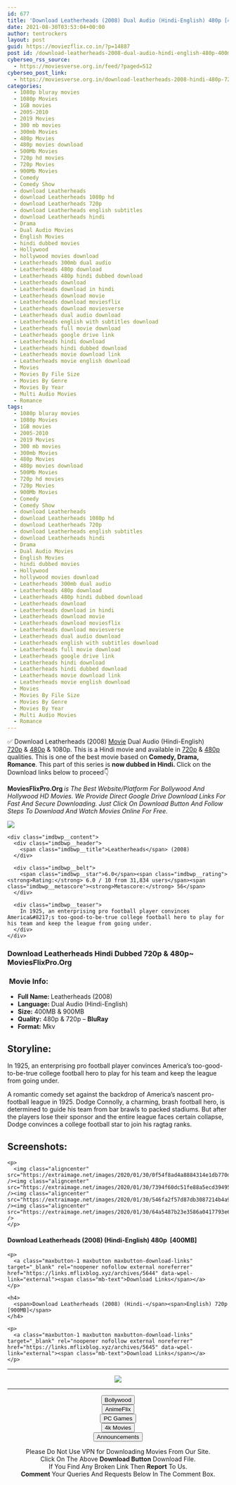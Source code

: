 ```yaml
---
id: 677
title: 'Download Leatherheads (2008) Dual Audio (Hindi-English) 480p [400MB] || 720p [900MB]'
date: 2021-08-30T03:53:04+00:00
author: tentrockers
layout: post
guid: https://moviezflix.co.in/?p=14887
post id: /download-leatherheads-2008-dual-audio-hindi-english-480p-400mb-720p-900mb/
cyberseo_rss_source:
  - https://moviesverse.org.in/feed/?paged=512
cyberseo_post_link:
  - https://moviesverse.org.in/download-leatherheads-2008-hindi-480p-720p/
categories:
  - 1080p bluray movies
  - 1080p Movies
  - 1GB movies
  - 2005-2010
  - 2019 Movies
  - 300 mb movies
  - 300mb Movies
  - 480p Movies
  - 480p movies download
  - 500Mb Movies
  - 720p hd movies
  - 720p Movies
  - 900Mb Movies
  - Comedy
  - Comedy Show
  - download Leatherheads
  - download Leatherheads 1080p hd
  - download Leatherheads 720p
  - download Leatherheads english subtitles
  - download Leatherheads hindi
  - Drama
  - Dual Audio Movies
  - English Movies
  - hindi dubbed movies
  - Hollywood
  - hollywood movies download
  - Leatherheads 300mb dual audio
  - Leatherheads 480p download
  - Leatherheads 480p hindi dubbed download
  - Leatherheads download
  - Leatherheads download in hindi
  - Leatherheads download movie
  - Leatherheads download moviesflix
  - Leatherheads download moviesverse
  - Leatherheads dual audio download
  - Leatherheads english with subtitles download
  - Leatherheads full movie download
  - Leatherheads google drive link
  - Leatherheads hindi download
  - Leatherheads hindi dubbed download
  - Leatherheads movie download link
  - Leatherheads movie english download
  - Movies
  - Movies By File Size
  - Movies By Genre
  - Movies By Year
  - Multi Audio Movies
  - Romance
tags:
  - 1080p bluray movies
  - 1080p Movies
  - 1GB movies
  - 2005-2010
  - 2019 Movies
  - 300 mb movies
  - 300mb Movies
  - 480p Movies
  - 480p movies download
  - 500Mb Movies
  - 720p hd movies
  - 720p Movies
  - 900Mb Movies
  - Comedy
  - Comedy Show
  - download Leatherheads
  - download Leatherheads 1080p hd
  - download Leatherheads 720p
  - download Leatherheads english subtitles
  - download Leatherheads hindi
  - Drama
  - Dual Audio Movies
  - English Movies
  - hindi dubbed movies
  - Hollywood
  - hollywood movies download
  - Leatherheads 300mb dual audio
  - Leatherheads 480p download
  - Leatherheads 480p hindi dubbed download
  - Leatherheads download
  - Leatherheads download in hindi
  - Leatherheads download movie
  - Leatherheads download moviesflix
  - Leatherheads download moviesverse
  - Leatherheads dual audio download
  - Leatherheads english with subtitles download
  - Leatherheads full movie download
  - Leatherheads google drive link
  - Leatherheads hindi download
  - Leatherheads hindi dubbed download
  - Leatherheads movie download link
  - Leatherheads movie english download
  - Movies
  - Movies By File Size
  - Movies By Genre
  - Movies By Year
  - Multi Audio Movies
  - Romance
---
```

<div class="thecontent clearfix">
  <p>
    ✅ Download Leatherheads (2008) <a href="https://moviesverse.org.in/category/movies/" data-wpel-link="internal">Movie</a> Dual Audio (Hindi-English) <a href="https://moviesverse.org.in/720p-movies/" data-wpel-link="internal">720p</a>&nbsp;&&nbsp;<a href="https://moviesverse.org.in/480p-movies/" data-wpel-link="internal">480p</a> & 1080p. This is a Hindi movie and available in <a href="https://moviesverse.org.in/720p-movies/" data-wpel-link="internal">720p</a>&nbsp;&&nbsp;<a href="https://moviesverse.org.in/480p-movies/" data-wpel-link="internal">480p</a> qualities. This is one of the best movie based on <strong>Comedy, Drama, Romance</strong>. This part of this series is <strong>now dubbed in <span>Hindi.&nbsp;</span></strong><span>Click on the Download links below to proceed👇</span>
  </p>
  
  <p>
    <strong><span>MoviesFlixPro.Org&nbsp;</span></strong><em>is The Best Website/Platform For Bollywood And Hollywood HD Movies. We Provide Direct Google Drive Download Links For Fast And Secure Downloading. Just Click On Download Button And Follow Steps To&nbsp;Download And Watch Movies Online For Free.</em>
  </p>
  
  <div class="imdbwp imdbwp--movie dark">
    <div class="imdbwp__thumb">
      <a class="imdbwp__link" target="_blank" title="Leatherheads" href="https://www.imdb.com/title/tt0379865/" rel="nofollow external noopener noreferrer" data-wpel-link="external"><img class="imdbwp__img" src="https://m.media-amazon.com/images/M/MV5BMjU1OTEyMzQxNV5BMl5BanBnXkFtZTcwMDU3NTg1MQ@@._V1_SX300.jpg" /></a>
    </div>
    
    <div class="imdbwp__content">
      <div class="imdbwp__header">
        <span class="imdbwp__title">Leatherheads</span> (2008)
      </div>
      
      <div class="imdbwp__belt">
        <span class="imdbwp__star">6.0</span><span class="imdbwp__rating"><strong>Rating:</strong> 6.0 / 10 from 31,834 users</span><span class="imdbwp__metascore"><strong>Metascore:</strong> 56</span>
      </div>
      
      <div class="imdbwp__teaser">
        In 1925, an enterprising pro football player convinces America&#8217;s too-good-to-be-true college football hero to play for his team and keep the league from going under.
      </div>
    </div>
  </div>
  
  <h3>
    <span>Download Leatherheads Hindi Dubbed 720p & 480p~ MoviesFlixPro.Org</span>
  </h3>
  
  <h3>
    <span>&nbsp;Movie Info:&nbsp;</span>
  </h3>
  
  <ul>
    <li>
      <strong>Full Name: </strong>Leatherheads (2008)
    </li>
    <li>
      <strong>Language:</strong> Dual Audio (Hindi-English)
    </li>
    <li>
      <strong>Size:</strong> 400MB & 900MB
    </li>
    <li>
      <strong>Quality:</strong> 480p & 720p – <span><strong>BluRay</strong></span>
    </li>
    <li>
      <strong>Format:</strong>&nbsp;Mkv
    </li>
  </ul>
  
  <h2>
    <span>Storyline:</span>
  </h2>
  
  <p>
    In 1925, an enterprising pro football player convinces America’s too-good-to-be-true college football hero to play for his team and keep the league from going under.
  </p>
  
  <div>
    A romantic comedy set against the backdrop of America’s nascent pro-football league in 1925. Dodge Connolly, a charming, brash football hero, is determined to guide his team from bar brawls to packed stadiums. But after the players lose their sponsor and the entire league faces certain collapse, Dodge convinces a college football star to join his ragtag ranks.
  </div>
  
  <div class="summary_text">
    <h2>
      <span>Screenshots:</span>
    </h2>
    
    <p>
      <img class="aligncenter" src="https://extraimage.net/images/2020/01/30/0f54f8ad4a8884314e1db770d2f6655c.jpg" /><img class="aligncenter" src="https://extraimage.net/images/2020/01/30/7394f60dc51fe88a5ecd394951d05812.jpg" /><img class="aligncenter" src="https://extraimage.net/images/2020/01/30/546fa2f57d87db3087214b4a9413413f.jpg" /><img class="aligncenter" src="https://extraimage.net/images/2020/01/30/64a5487b23e3586a0417793e6a8b4d2b.jpg" />
    </p>
  </div>
  
  <div class="inline canwrap">
    <h4>
      <span>Download Leatherheads (2008) (Hindi-English) </span><span>480p&nbsp; [400MB]</span>
    </h4>
    
    <p>
      <a class="maxbutton-1 maxbutton maxbutton-download-links" target="_blank" rel="noopener nofollow external noreferrer" href="https://links.mflixblog.xyz/archives/5644" data-wpel-link="external"><span class="mb-text">Download Links</span></a>
    </p>
    
    <h4>
      <span>Download Leatherheads (2008) (Hindi-</span><span>English) 720p [900MB]</span>
    </h4>
    
    <p>
      <a class="maxbutton-1 maxbutton maxbutton-download-links" target="_blank" rel="noopener nofollow external noreferrer" href="https://links.mflixblog.xyz/archives/5645" data-wpel-link="external"><span class="mb-text">Download Links</span></a>
    </p>
  </div>
</div>

<center>
  </p> 
  
  <hr />
  
  <p>
    <a href="http://gdrivepro.xyz/join.php" data-wpel-link="external" target="_blank" rel="nofollow external noopener noreferrer"><img src="https://i.imgur.com/FhMdWdW.png" /></a>
  </p>
  
  <hr />
  
  <p>
    <a href="https://dogemovies.xyz" target="_blank" data-wpel-link="external" rel="nofollow external noopener noreferrer"><button class="button button5">Bollywood</button></a><br /> <a href="https://animeflix.in" target="_blank" data-wpel-link="external" rel="nofollow external noopener noreferrer"><button class="button button5">AnimeFlix</button></a><br /> <a href="https://gamesflix.net/" target="_blank" data-wpel-link="external" rel="nofollow external noopener noreferrer"><button class="button button5">PC Games</button></a><br /> <a href="https://uhdmovies.in" target="_blank" data-wpel-link="external" rel="nofollow external noopener noreferrer"><button class="button button5">4k Movies</button></a><br /> <a href="https://moviesverse.org.in/announcements/" target="_blank" data-wpel-link="internal" rel="noopener"><button class="button button5">Announcements</button></a>
  </p>
  
  <div class="alert alert-danger">
    Please Do Not Use VPN for Downloading Movies From Our Site.
  </div>
  
  <div class="alert alert-success">
    Click On The Above <strong>Download Button</strong> Download File.
  </div>
  
  <div class="alert alert-warning">
    If You Find Any Broken Link Then <strong>Report</strong> To Us.
  </div>
  
  <div class="alert alert-info">
    <strong>Comment</strong> Your Queries And Requests Below In The Comment Box.
  </div>
  
  <p>
    </center>
  </p>